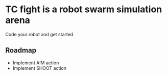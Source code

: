 # TC fight is a robot swarm simulation arena

Code your robot and get started

## Roadmap 

 - Implement AIM action
 - Implement SHOOT action